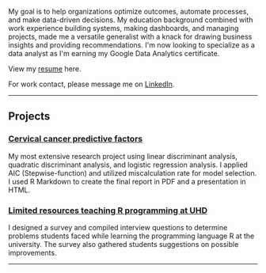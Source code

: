 My goal is to help organizations optimize outcomes, automate processes, and make data-driven decisions. My education background combined with work experience building systems, making dashboards, and managing projects, made me a versatile generalist with a knack for drawing business insights and providing recommendations. I'm now looking to specialize as a data analyst as I'm earning my Google Data Analytics certificate.

View my [resume](https://maiqha.github.io/resume/2022.06.04-Mai-Ha-resume.pdf) here.

For work contact, please message me on [LinkedIn](https://www.linkedin.com/in/maiqha/).

---

## Projects

### [Cervical cancer predictive factors](http://maiqha.github.io/cervical-cancer-factors-with-R/)
My most extensive research project using linear discriminant analysis, quadratic discriminant analysis, and logistic regression analysis. I applied AIC (Stepwise-function) and utilized miscalculation rate for model selection. I used R Markdown to create the final report in PDF and a presentation in HTML.

### [Limited resources teaching R programming at UHD](http://maiqha.github.io/limited-resources-teaching-r-programming-at-uhd/)
I designed a survey and compiled interview questions to determine problems students faced while learning the programming language R at the university. The survey also gathered students suggestions on possible improvements.

---
